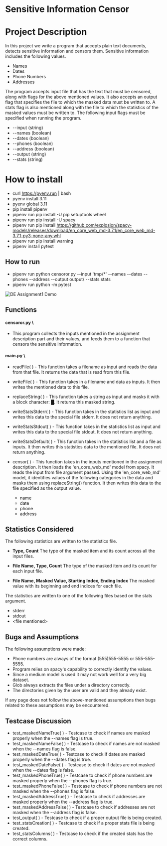 # Sensitive Information Censor

# Project Description

In this project we write a program that accepts plain text documents, detects sensitive information and censors them. Sensitive information includes the following values.

- Names
- Dates
- Phone Numbers
- Addresses

The program accepts input file that has the text that must be censored, along with flags for the above mentioned values. It also accepts an output flag that specifies the file to which the masked data must be written to. A stats flag is also mentioned along with the file to which the statistics of the masked values must be written to. The following input flags must be specified when running the program.

- --input (string)
- --names (boolean)
- --dates (boolean)
- --phones (boolean)
- --address (boolean)
- --output (string)
- --stats (string)

# How to install

- curl https://pyenv.run | bash
- pyenv install 3.11
- pyenv global 3.11
- pip install pipenv
- pipenv run pip install -U pip setuptools wheel
- pipenv run pip install -U spacy
- pipenv run pip install https://github.com/explosion/spacy-models/releases/download/en_core_web_md-3.7.1/en_core_web_md-3.7.1-py3-none-any.whl
- pipenv run pip install warning
- pipenv install pytest

## How to run

- pipenv run python censoror.py --input 'tmp/*' --names --dates --phones --address --output output/ --stats stats
- pipenv run python -m pytest

![DE Assignment1 Demo](/DE%20Assignment%201%20-%20Demo.gif)


## Functions

#### censoror.py \

- This program collects the inputs mentioned in the assignment description part and their values, and feeds them to a function that censors the sensitive information.

#### main.py \

- readFile( ) - This function takes a filename as input and reads the data from that file. It returns the data that is read from this file.

- writeFile( ) - This function takes in a filename and data as inputs. It then writes the mentioned data to this file.

- replaceString( ) - This function takes a string as input and masks it with a block character: &#9608;. It returns this masked string.

- writeStatsStderr( ) - This function takes in the statistics list as input and writes this data to the special file stderr. It does not return anything.

- writeStatsStdout( ) - This function takes in the statistics list as input and writes this data to the special file stdout. It does not return anything.

- writeStatsDefault( ) - This function takes in the statistics list and a file as inputs. It then writes this statistics data to the mentioned file. It does not return anything.

- censor( ) - This function takes in the inputs mentioned in the assignment description. It then loads the 'en_core_web_md' model from spacy. It reads the input from file argument passed. Using the 'en_core_web_md' model, it identifies values of the following categories in the data and masks them using replaceString() function. It then writes this data to the file specified as the output value.
  - name
  - date
  - phone
  - address

## Statistics Considered

The following statistics are written to the statistics file.
- **Type, Count**
  The type of the masked item and its count across all the input files.

- **File Name, Type, Count**
  The type of the masked item and its count for each input file.

- **File Name, Masked Value, Starting Index, Ending Index**
  The masked value with its beginning and end indices for each file.

The statistics are written to one of the following files based on the stats argument.

- stderr
- stdout
- \<file mentioned\>

## Bugs and Assumptions

The following assumptions were made:
  
- Phone numbers are always of the format (555)555-5555 or 555-555-5555.
- Program relies on spacy's capability to correctly identify the values.
- Since a medium model is used it may not work well for a very big dataset.
- Glob always extracts the files under a directory correctly.
- The directories given by the user are valid and they already exist.

If any page does not follow the above-mentioned assumptions then bugs related to these assumptions may be encountered.

## Testcase Discussion

- test_maskedNameTrue( ) - Testcase to check if names are masked properly when the --names flag is true.
- test_maskedNameFalse( ) - Testcase to check if names are not masked when the --names flag is false.
- test_maskedDateTrue( ) - Testcase to check if dates are masked properly when the --dates flag is true.
- test_maskedDateFalse( ) - Testcase to check if dates are not masked when the --dates flag is false.
- test_maskedPhoneTrue( ) - Testcase to check if phone numbers are masked properly when the --phones flag is true.
- test_maskedPhoneFalse( ) - Testcase to check if phone numbers are not masked when the --phones flag is false.
- test_maskedAddressTrue( ) - Testcase to check if addresses are masked properly when the --address flag is true.
- test_maskedAddressFalse( ) - Testcase to check if addresses are not masked when the --address flag is false.
- test_output( ) - Testcase to check if a proper output file is being created.
- test_statsCreation( ) - Testcase to check if a proper stats file is being created.
- test_statsColumns( ) - Testcase to check if the created stats has the correct columns.
